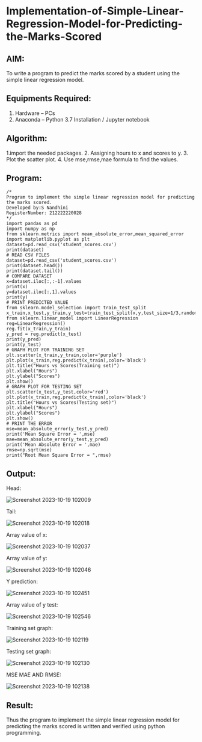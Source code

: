 # Implementation-of-Simple-Linear-Regression-Model-for-Predicting-the-Marks-Scored

## AIM:
To write a program to predict the marks scored by a student using the simple linear regression model.

## Equipments Required:
1. Hardware – PCs
2. Anaconda – Python 3.7 Installation / Jupyter notebook

## Algorithm:
1.import the needed packages.
2. Assigning hours to x and scores to y.
3. Plot the scatter plot.
4. Use mse,rmse,mae formula to find the values.

## Program:
```
/*
Program to implement the simple linear regression model for predicting the marks scored.
Developed by:S Nandhini 
RegisterNumber: 212222220028 
*/
import pandas as pd
import numpy as np
from sklearn.metrics import mean_absolute_error,mean_squared_error
import matplotlib.pyplot as plt
dataset=pd.read_csv('student_scores.csv')
print(dataset)
# READ CSV FILES
dataset=pd.read_csv('student_scores.csv')
print(dataset.head())
print(dataset.tail())
# COMPARE DATASET
x=dataset.iloc[:,:-1].values
print(x)
y=dataset.iloc[:,1].values
print(y)
# PRINT PREDICTED VALUE
from sklearn.model_selection import train_test_split
x_train,x_test,y_train,y_test=train_test_split(x,y,test_size=1/3,random_state=0)
from sklearn.linear_model import LinearRegression
reg=LinearRegression()
reg.fit(x_train,y_train)
y_pred = reg.predict(x_test)
print(y_pred)
print(y_test)
# GRAPH PLOT FOR TRAINING SET
plt.scatter(x_train,y_train,color='purple')
plt.plot(x_train,reg.predict(x_train),color='black')
plt.title("Hours vs Scores(Training set)")
plt.xlabel("Hours")
plt.ylabel("Scores")
plt.show()
# GRAPH PLOT FOR TESTING SET
plt.scatter(x_test,y_test,color='red')
plt.plot(x_train,reg.predict(x_train),color='black')
plt.title("Hours vs Scores(Testing set)")
plt.xlabel("Hours")
plt.ylabel("Scores")
plt.show()
# PRINT THE ERROR
mse=mean_absolute_error(y_test,y_pred)
print('Mean Square Error = ',mse)
mae=mean_absolute_error(y_test,y_pred)
print('Mean Absolute Error = ',mae)
rmse=np.sqrt(mse)
print("Root Mean Square Error = ",rmse)

```

## Output:
Head:

   ![Screenshot 2023-10-19 102009](https://github.com/nandhu6523/Implementation-of-Simple-Linear-Regression-Model-for-Predicting-the-Marks-Scored/assets/123856724/c42dfcd6-f577-48be-af33-3c84f488acc0)

Tail:

  ![Screenshot 2023-10-19 102018](https://github.com/nandhu6523/Implementation-of-Simple-Linear-Regression-Model-for-Predicting-the-Marks-Scored/assets/123856724/1c773026-6ea4-4b7e-b42a-adf9c6844f8e)

Array value of x:

  ![Screenshot 2023-10-19 102037](https://github.com/nandhu6523/Implementation-of-Simple-Linear-Regression-Model-for-Predicting-the-Marks-Scored/assets/123856724/756b18c7-c3b6-43c4-b587-7d34bff8deb6)

Array value of y:

  ![Screenshot 2023-10-19 102046](https://github.com/nandhu6523/Implementation-of-Simple-Linear-Regression-Model-for-Predicting-the-Marks-Scored/assets/123856724/8a106a11-5038-4c9c-b3e9-a2e106da61d0)

Y prediction:

 ![Screenshot 2023-10-19 102451](https://github.com/nandhu6523/Implementation-of-Simple-Linear-Regression-Model-for-Predicting-the-Marks-Scored/assets/123856724/d1b35d36-2b29-4dbf-bb45-0f79331353f3)

Array value of y test:

 ![Screenshot 2023-10-19 102546](https://github.com/nandhu6523/Implementation-of-Simple-Linear-Regression-Model-for-Predicting-the-Marks-Scored/assets/123856724/f4a351a9-341b-4f75-bcca-e2adf90408f4)

Training set graph:

![Screenshot 2023-10-19 102119](https://github.com/nandhu6523/Implementation-of-Simple-Linear-Regression-Model-for-Predicting-the-Marks-Scored/assets/123856724/2996c832-5531-4440-971c-ad520613ad3c)

Testing set graph:

![Screenshot 2023-10-19 102130](https://github.com/nandhu6523/Implementation-of-Simple-Linear-Regression-Model-for-Predicting-the-Marks-Scored/assets/123856724/17ad5f72-0969-4b28-b30d-6ea0591b8199)

MSE MAE AND RMSE:

![Screenshot 2023-10-19 102138](https://github.com/nandhu6523/Implementation-of-Simple-Linear-Regression-Model-for-Predicting-the-Marks-Scored/assets/123856724/f0f3d787-03e5-459e-85e7-80f1cc28a550)



## Result:
Thus the program to implement the simple linear regression model for predicting the marks scored is written and verified using python programming.
